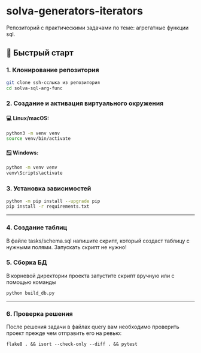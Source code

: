 # solva-generators-iterators
Репозиторий с практическими задачами по теме: агрегатные функции sql.

## 🚀 Быстрый старт

### 1. Клонирование репозитория

```bash
git clone ssh-сслыка из репозитория
cd solva-sql-arg-func
```

### 2. Создание и активация виртуального окружения

#### 💻 Linux/macOS:

```bash
python3 -m venv venv
source venv/bin/activate
```

#### 🪟 Windows:

```bash
python -m venv venv
venv\Scripts\activate
```

### 3. Установка зависимостей

```bash
python -m pip install --upgrade pip
pip install -r requirements.txt
```

---

### 4. Создание таблиц
В файле tasks/schema.sql напишите скрипт, который создаст таблицу с нужными полями.
Запускать скрипт не нужно!

### 5. Сборка БД
В корневой директории проекта запустите скрипт вручную или с помощью команды
```
python build_db.py
```

---

### 6. Проверка решения
После решения задачи в файлах query вам необходимо проверить проект прежде чем отправить его на ревью:
```
flake8 . && isort --check-only --diff . && pytest
```